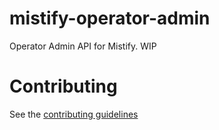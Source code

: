 mistify-operator-admin
======================

Operator Admin API for Mistify. WIP

# Contributing #

See the [contributing guidelines](./CONTRIBUTING.md)

